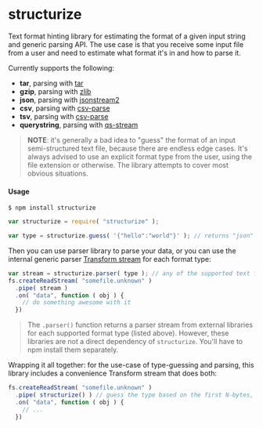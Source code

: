 # structurize
Text format hinting library for estimating the format of a given input string and generic parsing API. The use case is that you receive some input file from a user and need to estimate what format it's in and how to parse it.

Currently supports the following:

* **tar**, parsing with [tar](https://www.npmjs.com/package/tar)
* **gzip**, parsing with [zlib](https://nodejs.org/api/zlib.html)
* **json**, parsing with [jsonstream2](https://www.npmjs.com/package/jsonstream2)
* **csv**, parsing with [csv-parse](https://www.npmjs.com/package/csv-parse)
* **tsv**, parsing with [csv-parse](https://www.npmjs.com/package/csv-parse)
* **querystring**, parsing with [qs-stream](npmjs.com/package/qs-stream)

> **NOTE**: it's generally a bad idea to "guess" the format of an input semi-structured text file, because there are endless edge cases. It's always advised to use an explicit format type from the user, using the file extension or otherwise. The library attempts to cover most obvious situations.

#### Usage

```
$ npm install structurize
```

```javascript
var structurize = require( "structurize" );

var type = structurize.guess( '{"hello":"world"}' ); // returns "json"
```

Then you can use parser library to parse your data, or you can use the internal generic parser [Transform stream](https://nodejs.org/api/stream.html#stream_class_stream_transform) for each format type:

```javascript
var stream = structurize.parser( type ); // any of the supported text formats, like "json" or "csv"
fs.createReadStream( "somefile.unknown" )
  .pipe( stream )
  .on( "data", function ( obj ) {
    // do something awesome with it
  })
```

> The `.parser()` function returns a parser stream from external libraries for each supported format type (listed above). However, these libraries are not a direct dependency of `structurize`. You'll have to npm install them separately.

Wrapping it all together: for the use-case of type-guessing and parsing, this library includes a convenience Transform stream that does both:

```javascript
fs.createReadStream( "somefile.unknown" )
  .pipe( structurize() ) // guess the type based on the first N-bytes, and parse it.
  .on( "data", function ( obj ) {
    // ...
  })
```



